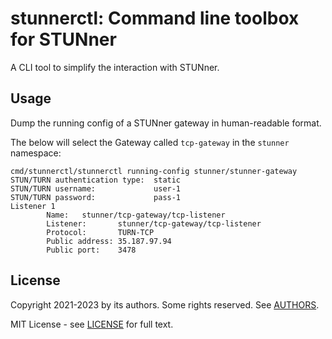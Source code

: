 # stunnerctl: Command line toolbox for STUNner

A CLI tool to simplify the interaction with STUNner.

## Usage

Dump the running config of a STUNner gateway in human-readable format.

The below will select the Gateway called `tcp-gateway` in the `stunner` namespace:

```console
cmd/stunnerctl/stunnerctl running-config stunner/stunner-gateway
STUN/TURN authentication type:  static
STUN/TURN username:             user-1
STUN/TURN password:             pass-1
Listener 1
        Name:   stunner/tcp-gateway/tcp-listener
        Listener:       stunner/tcp-gateway/tcp-listener
        Protocol:       TURN-TCP
        Public address: 35.187.97.94
        Public port:    3478
```

## License

Copyright 2021-2023 by its authors. Some rights reserved. See [AUTHORS](../../AUTHORS).

MIT License - see [LICENSE](../../LICENSE) for full text.
